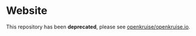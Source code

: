 # Website

This repository has been **deprecated**, please see [openkruise/openkruise.io](https://github.com/openkruise/openkruise.io).

